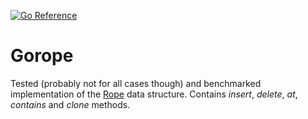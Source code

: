 [![Go Reference](https://pkg.go.dev/badge/github.com/Depermitto/gorope.svg)](https://pkg.go.dev/github.com/Depermitto/gorope)
# Gorope

Tested (probably not for all cases though) and benchmarked implementation of the [Rope](https://en.wikipedia.org/wiki/Rope_(data_structure)?useskin=vector) data structure. Contains *insert*, *delete*, *at*, *contains* and *clone* methods.
